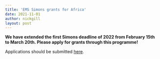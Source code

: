 ```yaml
---
title: 'EMS Simons grants for Africa'
date: 2021-11-01
author: nickgill
layout: post
---
```


**We have extended the first Simons deadline of 2022 from February 15th to March 20th. Please apply for grants through this programme!**

Applications should be submitted <a href = "https://euro-math-soc.eu/ems-simons-africa">here</a>.

